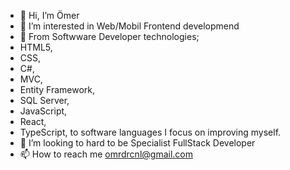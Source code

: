* 👋 Hi, I’m Ömer
* 👀 I’m interested in Web/Mobil Frontend developmend
* 🌱 From Softwware Developer technologies;
* HTML5,
* CSS,
* C#,
* MVC,
* Entity Framework,
* SQL Server,
* JavaScript,
* React,
* TypeScript, to software languages I focus on improving myself.
* 💞️ I’m looking to hard to be Specialist FullStack Developer
* 📫 How to reach me omrdrcnl@gmail.com

